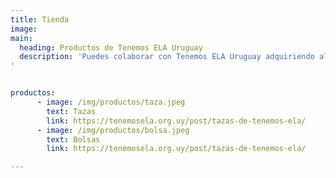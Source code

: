 ```yaml
---
title: Tienda
image:
main:
  heading: Productos de Tenemos ELA Uruguay
  description: 'Puedes colaborar con Tenemos ELA Uruguay adquiriendo alguno de estos productos:
'


productos:
      - image: /img/productos/taza.jpeg
        text: Tazas
        link: https://tenemosela.org.uy/post/tazas-de-tenemos-ela/
      - image: /img/productos/bolsa.jpeg
        text: Bolsas
        link: https://tenemosela.org.uy/post/tazas-de-tenemos-ela/

---
```

